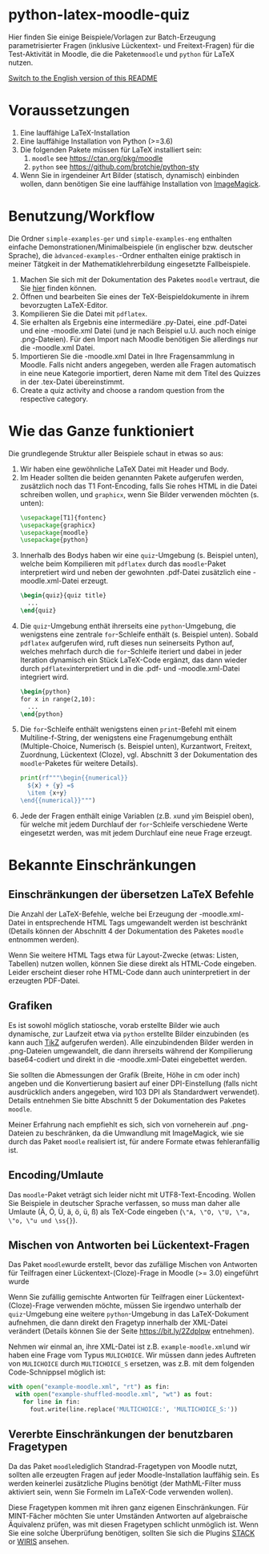 # python-latex-moodle-quiz

Hier finden Sie einige Beispiele/Vorlagen zur Batch-Erzeugung parametrisierter Fragen (inklusive Lückentext- und Freitext-Fragen) für die Test-Aktivität in Moodle, die die Paketen`moodle` und `python` für LaTeX nutzen.

[Switch to the English version of this README](https://github.com/avohns/python-latex-moodle-quiz)

Voraussetzungen
===============

1. Eine lauffähige LaTeX-Installation
1. Eine lauffähige Installation von Python (>=3.6)
1. Die folgenden Pakete müssen für LaTeX installiert sein:
   1. `moodle` see https://ctan.org/pkg/moodle
   1. `python` see https://github.com/brotchie/python-sty
1. Wenn Sie in irgendeiner Art Bilder (statisch, dynamisch) einbinden wollen, dann benötigen Sie eine lauffähige Installation von [ImageMagick](https://imagemagick.org/index.php).
   
Benutzung/Workflow
==================

Die Ordner `simple-examples-ger` und `simple-examples-eng` enthalten einfache Demonstrationen/Minimalbeispiele (in englischer bzw. deutscher Sprache), die `àdvanced-examples-`-Ordner enthalten einige praktisch in meiner Tätgkeit in der Mathematiklehrerbildung eingesetzte Fallbeispiele.

1. Machen Sie sich mit der Dokumentation des Paketes `moodle` vertraut, die Sie [hier](http://mirrors.ctan.org/macros/latex/contrib/moodle/moodle.pdf) finden können.
1. Öffnen und bearbeiten Sie eines der TeX-Beispieldokumente in ihrem bevorzugten LaTeX-Editor.
1. Kompilieren Sie die Datei mit `pdflatex`.
1. Sie erhalten als Ergebnis eine intermediäre .py-Datei, eine .pdf-Datei und eine -moodle.xml Datei (und je nach Beispiel u.U. auch noch einige .png-Dateien). Für den Import nach Moodle benötigen Sie allerdings nur die -moodle.xml Datei.
1. Importieren Sie die -moodle.xml Datei in Ihre Fragensammlung in Moodle. Falls nicht anders angegeben, werden alle Fragen automatisch in eine neue Kategorie importiert, deren Name mit dem Titel des Quizzes in der .tex-Datei übereinstimmt.
1. Create a quiz activity and choose a random question from the respective category.

Wie das Ganze funktioniert
==========================

Die grundlegende Struktur aller Beispiele schaut in etwas so aus:

1. Wir haben eine gewöhnliche LaTeX Datei mit Header und Body.
1. Im Header sollten die beiden genannten Pakete aufgerufen werden, zusätzlich noch das T1 Font-Encoding, falls Sie rohes HTML in die Datei schreiben wollen, und `graphicx`, wenn Sie Bilder verwenden möchten (s. unten):
    ```latex 
    \usepackage[T1]{fontenc}
	\usepackage{graphicx}
    \usepackage{moodle}
    \usepackage{python}
    ```
1. Innerhalb des Bodys haben wir eine `quiz`-Umgebung (s. Beispiel unten), welche beim Kompilieren mit `pdflatex` durch das `moodle`-Paket interpretiert wird und neben der gewohnten .pdf-Datei zusätzlich eine -moodle.xml-Datei erzeugt.
    ```latex
    \begin{quiz}{quiz title}
      ...
    \end{quiz}
    ```
1. Die `quiz`-Umgebung enthät ihrerseits eine `python`-Umgebung, die wenigstens eine zentrale `for`-Schleife enthält (s. Beispiel unten). Sobald `pdflatex` aufgerufen wird, ruft dieses nun seinerseits Python auf, welches mehrfach durch die `for`-Schleife iteriert und dabei in jeder Iteration dynamisch ein Stück LaTeX-Code ergänzt, das dann wieder durch `pdflatex`interpretiert und in die .pdf- und -moodle.xml-Datei integriert wird.
    ```latex
    \begin{python}
    for x in range(2,10):
      ...
    \end{python}
    ```
1. Die `for`-Schleife enthält wenigstens einen `print`-Befehl mit einem Multiline-f-String, der wenigstens eine Fragenumgebung enthält (Multiple-Choice, Numerisch (s. Beispiel unten), Kurzantwort, Freitext, Zuordnung, Lückentext (Cloze), vgl. Abschnitt 3 der Dokumentation des `moodle`-Paketes für weitere Details). 
    ```python
    print(rf"""\begin{{numerical}}
      ${x} + {y} =$
      \item {x+y} 
    \end{{numerical}}""")
    ```
1. Jede der Fragen enthält einige Variablen (z.B. `x`und `y`im Beispiel oben), für welche mit jedem Durchlauf der `for`-Schleife verschiedene Werte eingesetzt werden, was mit jedem Durchlauf eine neue Frage erzeugt.

Bekannte Einschränkungen
========================

Einschränkungen der übersetzen LaTeX Befehle
--------------------------------------------

Die Anzahl der LaTeX-Befehle, welche bei Erzeugung der -moodle.xml-Datei in entsprechende HTML Tags umgewandelt werden ist beschränkt (Details können der Abschnitt 4 der Dokumentation des Paketes `moodle` entnommen werden). 

Wenn Sie weitere HTML Tags etwa für Layout-Zwecke (etwas: Listen, Tabellen) nutzen wollen, können Sie diese direkt als HTML-Code eingeben. Leider erscheint dieser rohe HTML-Code dann auch uninterpretiert in der erzeugten PDF-Datei.

Grafiken
--------

Es ist sowohl möglich statiosche, vorab erstellte Bilder wie auch dynamische, zur Laufzeit etwa via `python` erstellte Bilder einzubinden (es kann auch [TikZ](https://pgf-tikz.github.io/) aufgerufen werden). Alle einzubindenden Bilder werden in .png-Dateien umgewandelt, die dann ihrerseits während der Kompilierung base64-codiert und direkt in die -moodle.xml-Datei eingebettet werden.

Sie sollten die Abmessungen der Grafik (Breite, Höhe in cm oder inch) angeben und die Konvertierung basiert auf einer DPI-Einstellung (falls nicht ausdrücklich anders angegeben, wird 103 DPI als Standardwert verwendet). Details entnehmen Sie bitte Abschnitt 5 der Dokumentation des Paketes `moodle`.

Meiner Erfahrung nach empfiehlt es sich, sich von vorneherein auf .png-Dateien zu beschränken, da die Umwandlung mit ImageMagick, wie sie durch das Paket `moodle` realisiert ist, für andere Formate etwas fehleranfällig ist.


Encoding/Umlaute
----------------

Das `moodle`-Paket veträgt sich leider nicht mit UTF8-Text-Encoding. Wollen Sie Beispiele in deutscher Sprache verfassen, so muss man daher alle Umlaute (Ä, Ö, Ü, ä, ö, ü, ß) als TeX-Code eingeben (`\"A, \"O, \"U, \"a, \"o, \"u und \ss{}`).


Mischen von Antworten bei Lückentext-Fragen
-------------------------------------------

Das Paket `moodle`wurde erstellt, bevor das zufällige Mischen von Antworten für Teilfragen einer Lückentext-(Cloze)-Frage in Moodle (>= 3.0) eingeführt wurde 

Wenn Sie zufällig gemischte Antworten für Teilfragen einer Lückentext-(Cloze)-Frage verwenden möchte, müssen Sie irgendwo unterhalb der `quiz`-Umgebung eine weitere `python`-Umgebung in das LaTeX-Dokument aufnehmen, die dann direkt den Fragetyp innerhalb der XML-Datei verändert (Details können Sie der Seite https://bit.ly/2ZdpIpw entnehmen).

Nehmen wir einmal an, ihre XML-Datei ist z.B. `example-moodle.xml`und wir haben eine Frage vom Typus `MULICHOICE`. Wir müssen dann jedes Auftreten von `MULICHOICE` durch `MULTICHOICE_S` ersetzen, was z.B. mit dem folgenden Code-Schnippsel möglich ist:
```python
with open("example-moodle.xml", "rt") as fin:
  with open("example-shuffled-moodle.xml", "wt") as fout:
    for line in fin:
      fout.write(line.replace('MULTICHOICE:', 'MULTICHOICE_S:'))
```

Vererbte Einschränkungen der benutzbaren Fragetypen
--------------------------------------------------

Da das Paket `moodle`lediglich Standrad-Fragetypen von Moodle nutzt, sollten alle erzeugten Fragen auf jeder Moodle-Installation lauffähig sein. Es werden keinerlei zusätzliche Plugins benötigt (der MathML-Filter muss aktiviert sein, wenn Sie Formeln im LaTeX-Code verwenden wollen).

Diese Fragetypen kommen mit ihren ganz eigenen Einschränkungen. Für MINT-Fächer möchten Sie unter Umständen Antworten auf algebraische Äquivalenz prüfen, was mit diesen Fragetypen schlicht unmöglich ist. Wenn Sie eine solche Überprüfung benötigen, sollten  Sie sich die Plugins [STACK](https://moodle.org/plugins/qtype_stack) or [WIRIS](https://moodle.org/plugins/view.php?id=26) ansehen.


